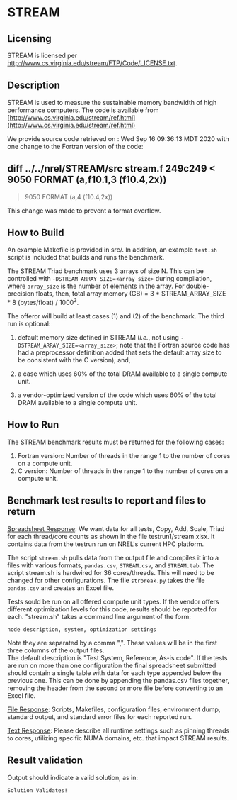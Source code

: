 STREAM
===

## Licensing
STREAM is licensed per http://www.cs.virginia.edu/stream/FTP/Code/LICENSE.txt.

## Description

STREAM is used to measure the sustainable memory bandwidth of high performance computers.
The code is available from [http://www.cs.virginia.edu/stream/ref.html](http://www.cs.virginia.edu/stream/ref.html)

We provide source code retrieved on : Wed Sep 16 09:36:13 MDT 2020 with one change to the
Fortran version of the code:


diff ../../nrel/STREAM/src stream.f
249c249
<  9050 FORMAT (a,f10.1,3 (f10.4,2x))
---
>  9050 FORMAT (a,4 (f10.4,2x))

This change was made to prevent a format overflow.
 

## How to Build

An example Makefile is provided in src/. In addition, an example `test.sh` script is included
that builds and runs the benchmark.

The STREAM Triad benchmark uses 3 arrays of size N.
This can be controlled with `-DSTREAM_ARRAY_SIZE=<array_size>` during compilation,
where `array_size` is the number of elements in the array. For double-precision floats,
then, total array memory (GB) = 3 * STREAM\_ARRAY\_SIZE * 8 (bytes/float) / 1000<sup>3</sup>.

The offeror will build at least cases (1) and (2) of the benchmark. The third run is optional:

1.  default memory size defined in STREAM (_i.e._, not using `-DSTREAM_ARRAY_SIZE=<array_size>`; note that
     the Fortran source code has had a preprocessor definition added that sets the default array size
     to be consistent with the C version); and,

2.  a case which uses 60% of the total DRAM available to a single compute unit.

3.  a vendor-optimized version of the code which uses 60% of the total DRAM available to a single compute unit. 


## How to Run

The STREAM benchmark results must be returned for the following cases: 

 1. Fortran version: Number of threads in the range 1 to the number of cores on a compute unit.
 2. C version: Number of threads in the range 1 to the number of cores on a compute unit.

## Benchmark test results to report and files to return

<ins>Spreadsheet Response</ins>: We want data for all tests, Copy, Add, Scale, Triad for each thread/core counts as
shown in the file testrun1/stream.xlsx. It contains data from the testrun run on NREL's current HPC platform. 

The script `stream.sh` pulls data from the output file and compiles it into a files with various formats, 
`pandas.csv`, `STREAM.csv`, and `STREAM.tab`. The script stream.sh is hardwired for 36 cores/threads.  This will
need to be changed for other configurations. The file `strbreak.py` takes the file `pandas.csv` and creates an Excel file.

Tests sould be run on all offered compute unit types. If the vendor offers different
optimization levels for this code, results should be reported for each.  "stream.sh" takes a command line argument
of the form: 

`node description, system, optimization settings`  

Note they are separated by a comma ",".  These values will be in the first three columns of the output files.  
The default description is "Test System, Reference, As-is code".  If the tests are run on more than one configuration the final 
spreadsheet submitted should contain a single table with data for each type appended below the previous one.  This 
can be done by appending the pandas.csv files together, removing the header from the second or more file before
converting to an Excel file.

<ins>File Response</ins>: Scripts, Makefiles, configuration files, environment dump, standard output, and standard error files for each reported run.

<ins>Text Response</ins>: Please describe all runtime settings such as pinning threads to cores, utilizing specific NUMA domains, etc. that impact STREAM results.

## Result validation

Output should indicate a valid solution, as in: 

`Solution Validates!`


